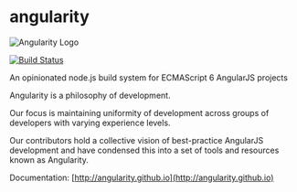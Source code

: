 # angularity
![Angularity Logo](http://angularity.github.io/assets/logo.png)

[![Build Status](https://travis-ci.org/angularity/node-angularity?branch=master)](https://travis-ci.org/angularity/node-angularity)

An opinionated node.js build system for ECMAScript 6 AngularJS projects

Angularity is a philosophy of development.

Our focus is maintaining uniformity of development across groups of developers with varying experience levels.

Our contributors hold a collective vision of best-practice AngularJS development and have condensed this into a set of tools and resources known as Angularity.

Documentation: [http://angularity.github.io](http://angularity.github.io)
